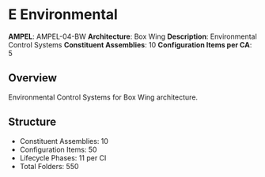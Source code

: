 # E Environmental

**AMPEL**: AMPEL-04-BW
**Architecture**: Box Wing
**Description**: Environmental Control Systems
**Constituent Assemblies**: 10
**Configuration Items per CA**: 5

## Overview
Environmental Control Systems for Box Wing architecture.

## Structure
- Constituent Assemblies: 10
- Configuration Items: 50
- Lifecycle Phases: 11 per CI
- Total Folders: 550
